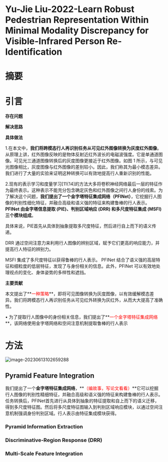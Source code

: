 # Yu-Jie Liu-2022-Learn Robust Pedestrian Representation Within Minimal Modality Discrepancy for Visible-Infrared Person Re-Identification

# 摘要





# 引言

**存在问题**



**解决思路**



**具体做法**

1.在本文中，**我们将跨模态行人再识别任务从可见红外图像转换为灰度红外图像**。从原理上讲，红外图像反映的是物体反射近红外波长的电磁波强度。它是单通道图像。可见光三通道图像转换后的灰度图像更接近于红外图像。如图 1 所示，与可见光图像相比，灰度图像与红外图像的差别较小。因此，我们称其为最小模态差异。我们进行了大量的实验来证明这种转换可以有效地提高行人重新识别的性能。



2.现有的表示学习和度量学习[11{14]的方法大多将卷积神经网络最后一层的特征作为最终表示。这种表示不能充分包含确定灰色和红外图像之间行人身份的线索。为了解决这个问题，**我们提出了一个金字塔特征集成网络（PFINet）**，它挖掘行人图像的判别性细化特征，并融合高级和语义强的特征来构建鲁棒的行人表示。 **PFINet 由金字塔信息提取 (PIE)、判别区域响应 (DRR) 和多尺度特征集成 (MSFI) 三个模块组成**。

具体来说，PIE首先从具体到抽象提取多尺度特征，然后进行自上而下的语义传递。

DRR 通过空间注意力来利用行人图像的辨别区域，赋予它们更高的响应能力，并提高行人特征的辨别力。

 MSFI 集成了多尺度特征以获得鲁棒的行人表示。 PFINet 结合了语义强的高层特征和细粒度的低层特征，发现了与身份相关的信息。此外，PFINet 可以有效地处理视点的变化、身体姿势的多样性和遮挡。





**主要贡献**

本文提出了**<font color='red'>一种策略</font>**，即将可见图像转换为灰度图像，以有效缓解模态差异。我们将跨模态行人再识别任务从可见红外转换为灰红外，从而大大提高了准确性。

• 为了提取行人图像中的身份相关信息，我们提出了**<font color='red'>一个金字塔特征集成网络</font>**，该网络使用金字塔网络和空间注意机制提取鲁棒的行人表示



# 方法

![image-20230613102659288](C:\Users\admin\AppData\Roaming\Typora\typora-user-images\image-20230613102659288.png)





## Pyramid Feature Integration

我们提出了一个**金字塔特征集成网络**，**<font color='red'>（编故事，写论文看看）</font>**它可以挖掘行人图像的判别性精细特征，并融合高级和语义强的特征来构建鲁棒的行人表示。任务转换后，PFINet首先进行从具体到抽象的特征提取和自上而下的语义迁移，得到多尺度特征图。然后将多尺度特征图输入到判别区域响应模块，以通过空间注意机制强调身份判别区域。行人表示由特征集成模块获得。



### Pyramid Information Extraction





### Discriminative-Region Response (DRR)





### Multi-Scale Feature Integration



